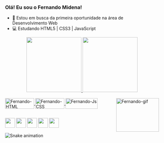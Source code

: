 ### Olá! Eu sou o Fernando Midena!

- 🔭 Estou em busca da primeira oportunidade na área de Desenvolvimento Web
- 💻 Estudando HTML5 | CSS3 | JavaScript

<div align="center">
  <a href="https://github.com/fernandomidena">
  <img height="180em" src="https://github-readme-stats.vercel.app/api?username=fernandomidena&show_icons=true&theme=dark&include_all_commits=true&count_private=true"/>
  <img height="180em" src="https://github-readme-stats.vercel.app/api/top-langs/?username=fernandomidena&layout=compact&langs_count=7&theme=dark"/>
</div>
  
<div style="display: inline_block"><br>
  <img align="center" alt="Fernando-HTML" height="35" width="95" src="https://img.shields.io/badge/HTML5-E34F26?style=for-the-badge&logo=html5&logoColor=white">
  <img align="center" alt="Fernando-CSS" height="35" width="95" src="https://img.shields.io/badge/CSS3-1572B6?style=for-the-badge&logo=css3&logoColor=white">
  <img align="center" alt="Fernando-Js" height="35" width="105" src="https://img.shields.io/badge/JavaScript-F7DF1E?style=for-the-badge&logo=javascript&logoColor=black">
  <img align="right" alt="Fernando-gif" height="110" width="140" src="http://i1.kym-cdn.com/photos/images/original/000/538/716/7f5.gif">
</div>
  
##
  
<div>
    <a href="https://instagram.com/fernandomidena" target="_blank"><img height="32" src="https://img.shields.io/badge/-Instagram-%23E4405F?style=for-the-badge&logo=instagram&logoColor=white" target="_blank"></a>
   <a href="https://discord.gg/EBbu8Fwk" target="_blank"><img height="32" src="https://img.shields.io/badge/Discord-7289DA?style=for-the-badge&logo=discord&logoColor=white" target="_blank"></a> 
    <a href = "mailto:fernandohenriquemidena@gmail.com"><img height="32" src="https://img.shields.io/badge/-Gmail-%23333?style=for-the-badge&logo=gmail&logoColor=white" target="_blank"></a>
    <a href="https://www.linkedin.com/in/fernandomidena" target="_blank"><img height="32" src="https://img.shields.io/badge/-LinkedIn-%230077B5?style=for-the-badge&logo=linkedin&logoColor=white" target="_blank"></a>
    <a href="https://wa.me/+5518997392798" target="_blank"><img height="32" src="https://img.shields.io/badge/WhatsApp-25D366?style=for-the-badge&logo=whatsapp&logoColor=white" target="_blank"></a>
  
 ![Snake animation](https://github.com/fernandomidena/fernandomidena/blob/output/github-contribution-grid-snake.svg)
  
</div>
